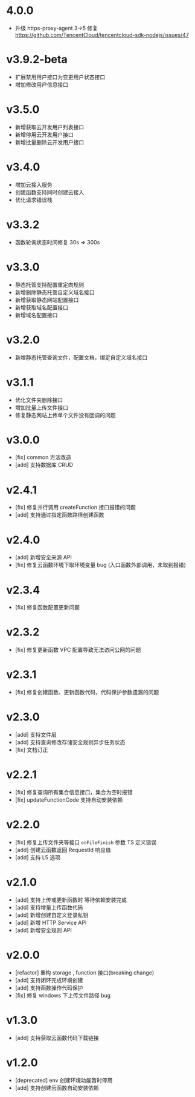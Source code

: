 # 4.0.0
- 升级 https-proxy-agent 3->5 修复 https://github.com/TencentCloud/tencentcloud-sdk-nodejs/issues/47


# v3.9.2-beta
-   扩展禁用用户接口为变更用户状态接口
-   增加修改用户信息接口

# v3.5.0

-   新增获取云开发用户列表接口
-   新增停用云开发用户接口
-   新增批量删除云开发用户接口

# v3.4.0

-   增加云接入服务
-   创建函数支持同时创建云接入
-   优化请求错误栈

# v3.3.2

-   函数轮询状态时间修复 30s => 300s

# v3.3.0

-   静态托管支持配置重定向规则
-   新增删除静态托管自定义域名接口
-   新增获取静态网站配置接口
-   新增获取域名配置接口
-   新增域名配置接口

# v3.2.0

-   新增静态托管查询文件，配置文档，绑定自定义域名接口

# v3.1.1

-   优化文件夹删除接口
-   增加批量上传文件接口
-   修复静态网站上传单个文件没有回调的问题

# v3.0.0

-   [fix] common 方法改造
-   [add] 支持数据库 CRUD

# v2.4.1

-   [fix] 修复并行调用 createFunction 接口报错的问题
-   [add] 支持通过指定函数路径创建函数

# v2.4.0

-   [add] 新增安全来源 API
-   [fix] 修复云函数环境下取环境变量 bug (入口函数外部调用，未取到报错)

# v2.3.4

-   [fix] 修复函数配置更新问题

# v2.3.2

-   [fix] 修复更新函数 VPC 配置导致无法访问公网的问题

# v2.3.1

-   [fix] 修复创建函数、更新函数代码，代码保护参数遗漏的问题

# v2.3.0

-   [add] 支持文件层
-   [add] 支持查询修改存储安全规则异步任务状态
-   [fix] 文档订正

# v2.2.1

-   [fix] 修复查询所有集合信息接口，集合为空时报错
-   [fix] updateFunctionCode 支持自动安装依赖

# v2.2.0

-   [fix] 修复上传文件夹等接口 `onFileFinish` 参数 TS 定义错误
-   [add] 创建云函数返回 RequestId 响应值
-   [add] 支持 L5 选项

# v2.1.0

-   [add] 支持上传或更新函数时 等待依赖安装完成
-   [add] 支持增量上传函数代码
-   [add] 新增创建自定义登录私钥
-   [add] 新增 HTTP Service API
-   [add] 新增安全规则 API

# v2.0.0

-   [refactor] 重构 storage , function 接口(breaking change)
-   [add] 支持闭环完成环境创建
-   [add] 支持函数操作代码保护
-   [fix] 修复 windows 下上传文件路径 bug

# v1.3.0

-   [add] 支持获取云函数代码下载链接

# v1.2.0

-   [deprecated] env 创建环境功能暂时停用
-   [add] 支持创建云函数自动安装依赖
